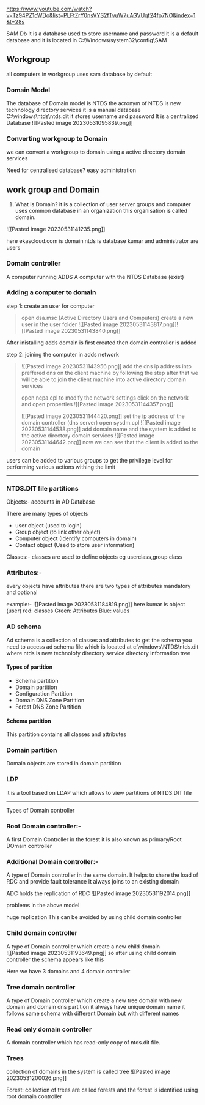  https://www.youtube.com/watch?v=Tz94PZ1cWDo&list=PLFtZrY0nsVYS2fTvuW7uAGVUqf24fp7NO&index=1&t=28s

SAM Db
it is a database used to store username and password 
it is a default database and it is located in C:\\Windows\\system32\\config\\SAM


## Workgroup
all computers in workgroup uses sam  database by default

### Domain Model
The database of Domain model is NTDS
the acronym of NTDS is new technology directory services
it is a manual database
C:\windows\\ntds\\ntds.dit
it stores username and password
It is a centralized Database
![[Pasted image 20230531095839.png]]

### Converting workgroup to Domain
we can convert a workgroup to domain using a active directory domain services

Need for centralised database?
easy administration


 ## work group and Domain

1) What is Domain?
 it is a collection of user server groups and computer uses common database in an organization 
 this organisation is called domain.

![[Pasted image 20230531141235.png]]

here ekascloud.com is domain
ntds is database
kumar and administrator are users


###  Domain controller
A computer running ADDS
A computer with the NTDS Database (exist)

### Adding a computer to domain

step 1: create an user for computer
>	open dsa.msc (Active Directory Users and Computers)
> 	create a new user in  the user folder
> 	![[Pasted image 20230531143817.png]]![[Pasted image 20230531143840.png]]

After inistalling adds domain is first created then domain controller is added

step 2: joining the computer in adds network
>![[Pasted image 20230531143956.png]]
> add the dns ip address into preffered dns on the client machine by following the step
> after that we will be able to join the client machine into active directory domain services
>
>open ncpa.cpl to modify the network settings
> click on the network and open properties
> ![[Pasted image 20230531144357.png]]
> 
> ![[Pasted image 20230531144420.png]]
> set the ip address of the domain controller (dns server)
> open sysdm.cpl
> ![[Pasted image 20230531144538.png]]
> add domain name and the system is added to the active directory domain services
> ![[Pasted image 20230531144642.png]]
> now we can see that the client is added to the domain
> 

users can be added to various groups to get the privilege level for performing various actions withing the limit

   ---
### NTDS.DIT file partitions

Objects:-
accounts in AD Database

There are many types of objects
+ user object (used to login)
+ Group object (to link other object)
+ Computer object (Identify computers in domain)
+ Contact object (Used to store user information)

Classes:-
classes are used to define objects
eg userclass,group class

### Attributes:-
every objects have attributes
there are two types of attributes
mandatory and optional 

example:-
![[Pasted image 20230531184819.png]]
here kumar is object (user)
red: classes
Green: Attributes
Blue: values


### AD schema
Ad schema is a collection of classes and attributes
to get the schema you need to access ad schema file which is located at c:\windows\NTDS\ntds.dit
where ntds is new technolofy directory service directory information tree

#### Types of partition
+ Schema partition
+ Domain partition
+ Configuration Partition
+ Domain DNS Zone Partition
+ Forest DNS Zone Partition

#### Schema partition
This partition contains all classes and attributes

### Domain partition
Domain objects are stored in domain partition

### LDP
it is a tool based on LDAP which allows to view partitions of NTDS.DIT file

---
Types of Domain controller

### Root Domain controller:-
A first Domain Controller in the forest
it is also known as primary/Root DOmain controller

### Additional Domain controller:-
A type of Domain controller in the same domain.
It helps to share the load of RDC and provide fault tolerance
It always joins to an existing domain

ADC holds the replication of RDC 
![[Pasted image 20230531192014.png]]

problems in the above model

huge replication
This can be avoided by using child domain controller

### Child domain controller

A type of Domain controller which create a new child domain  
![[Pasted image 20230531193649.png]]
so after using child domain controller the schema appears like this 

Here we have 3 domains and 4 domain controller

### Tree domain controller
A type of Domain controller which create a new tree domain with new domain and domain dns partition
it always have unique domain name
it follows same schema with different Domain but with different names

### Read only domain controller
A domain controller which has read-only copy of ntds.dit file.

### Trees
collection of domains in the system is called tree
![[Pasted image 20230531200026.png]]


Forest:
collection of trees are called forests  and the forest is identified using root domain controller